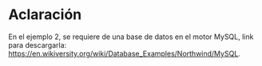 # Aclaración
En el ejemplo 2, se requiere de una base de datos en el motor MySQL, link para descargarla: https://en.wikiversity.org/wiki/Database_Examples/Northwind/MySQL.
